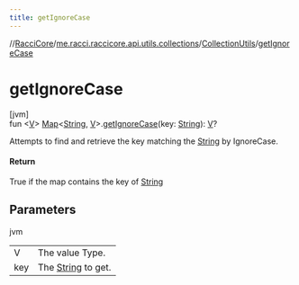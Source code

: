 ```yaml
---
title: getIgnoreCase
---
```

//[RacciCore](../../../index.html)/[me.racci.raccicore.api.utils.collections](../index.html)/[CollectionUtils](index.html)/[getIgnoreCase](get-ignore-case.html)



# getIgnoreCase



[jvm]\
fun &lt;[V](get-ignore-case.html)&gt; [Map](https://kotlinlang.org/api/latest/jvm/stdlib/kotlin.collections/-map/index.html)&lt;[String](https://kotlinlang.org/api/latest/jvm/stdlib/kotlin/-string/index.html), [V](get-ignore-case.html)&gt;.[getIgnoreCase](get-ignore-case.html)(key: [String](https://kotlinlang.org/api/latest/jvm/stdlib/kotlin/-string/index.html)): [V](get-ignore-case.html)?



Attempts to find and retrieve the key matching the [String](https://kotlinlang.org/api/latest/jvm/stdlib/kotlin/-string/index.html) by IgnoreCase.



#### Return



True if the map contains the key of [String](https://kotlinlang.org/api/latest/jvm/stdlib/kotlin/-string/index.html)



## Parameters


jvm

| | |
|---|---|
| V | The value Type. |
| key | The [String](https://kotlinlang.org/api/latest/jvm/stdlib/kotlin/-string/index.html) to get. |




